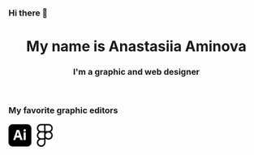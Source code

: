 ### Hi there 👋
<h1 align="center">My name is Anastasiia Aminova</h1>
<h3 align="center"> I'm a graphic and web designer</h3>
<br>
<h3 color="grey">My favorite graphic editors</h3>

<div display="flex">
   <img src="icons/adobeillustrator.svg" alt="Ai" width="45px" height="45px">
    <img src="icons/figma.svg" alt="Figma" width="45px" height="45px">
  </div>



<!--
**Anastasiia-Am/Anastasiia-Am** is a ✨ _special_ ✨ repository because its `README.md` (this file) appears on your GitHub profile.

Here are some ideas to get you started:

- 🔭 I’m currently working on ...
- 🌱 I’m currently learning ...
- 👯 I’m looking to collaborate on ...
- 🤔 I’m looking for help with ...
- 💬 Ask me about ...
- 📫 How to reach me: ...
- 😄 Pronouns: ...
- ⚡ Fun fact: ...

[![trophy](https://github-profile-trophy.vercel.app/?username=Anastasiia-Am)](https://github.com/ryo-ma/github-profile-trophy)
-->
